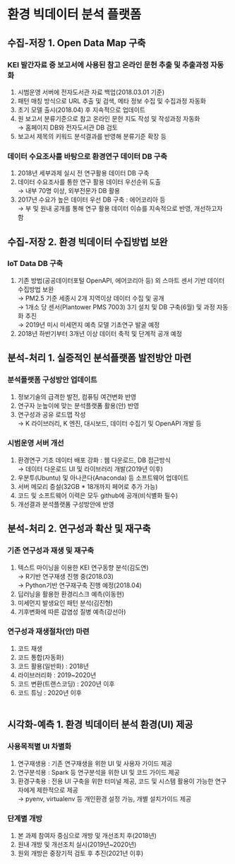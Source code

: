 # 환경 빅데이터 분석 플랫폼  
## 수집-저장 1. Open Data Map 구축  
### KEI 발간자료 중 보고서에 사용된 참고 온라인 문헌 추출 및 추출과정 자동화  
  
1) 시범운영 서버에 전자도서관 자료 백업(2018.03.01 기준)  
2) 패턴 매칭 방식으로 URL 추출 및 검색, 메타 정보 수집 및 수집과정 자동화  
3) 초기 모델 출시(2018.04) 후 지속적으로 업데이트  
4) 원 보고서 분류기준으로 참고 온라인 문헌 지도 작성 및 작성과정 자동화  
→ 홈페이지 DB와 전자도서관 DB 검토
5) 보고서 제목의 키워드 분석결과를 반영해 분류기준 확장 등  
  
### 데이터 수요조사를 바탕으로 환경연구 데이터 DB 구축  
1) 2018년 세부과제 실시 전 연구활용 데이터 DB 구축  
2) 데이터 수요조사를 통한 연구 활용 데이터 우선순위 도출  
→ 내부 70명 이상, 외부전문가 DB 활용  
3) 2017년 수요가 높은 데이터 우선 DB 구축 : 에어코리아 등  
→ 부 및 원내 공개를 통해 연구 활용 데이터 이슈를 지속적으로 반영, 개선하고자 함  
  
## 수집-저장 2. 환경 빅데이터 수집방법 보완  
### IoT Data DB 구축  
1) 기존 방법(공공데이터포털 OpenAPI, 에어코리아 등) 외 스마트 센서 기반 데이터 수집방법 보완  
→ PM2.5 기준 세종시 2개 지역이상 데이터 수집 및 공개  
→ 1개소 당 센서(Plantower PMS 7003) 3기 설치 및 DB 구축(6월) 및 과정 자동화 추진  
→ 2019년 미시 미세먼지 예측 모델 기초연구 발굴 예정  
2) 2018년 하반기부터 3개년 이상 데이터 축적 및 단계적 공개 예정  
  
## 분석-처리 1. 실증적인 분석플랫폼 발전방안 마련  
### 분석플랫폼 구성방안 업데이트  
1) 정보기술의 급격한 발전, 컴퓨팅 여건변화 반영   
2) 연구자 눈높이에 맞는 분석플랫폼 활용(안) 반영  
3) 연구성과 공유 로드맵 작성  
→ K 라이브러리, K 엔진, 대시보드, 데이터 수집기 및 OpenAPI 개발 등  
  
### 시범운영 서버 개선  
1) 환경연구 기초 데이터 배포 강화 : 웹 다운로드, DB 접근방식  
→ 데이터 다운로드 UI 및 라이브러리 개발(2019년 이후)  
2) 우분투(Ubuntu) 및 아나콘다(Anaconda) 등 소프트웨어 업데이트  
3) 서버 메모리 증설(32GB * 18개까지 페어로 추가 가능)  
4) 코드 및 소프트웨어 이력은 모두 github에 공개(비식별화 필수)  
5) 개선결과 분석플랫폼 구성방안에 반영  
  
## 분석-처리 2. 연구성과 확산 및 재구축  
### 기존 연구성과 재생 및 재구축  
1) 텍스트 마이닝을 이용한 KEI 연구동향 분석(김도연)  
→ R기반 연구재생 진행 중(2018.03)  
→ Python기반 연구재구축 진행 예정(2018.04)  
2) 딥러닝을 활용한 환경리스크 예측(이동현)  
3) 미세먼지 발생요인 패턴 분석(김진형)  
4) 기후변화에 따른 감염성 질병 예측(강선아)  
  
### 연구성과 재생절차(안) 마련  
1) 코드 재생  
2) 코드 통합(자동화)  
3) 코드 활용(일반화) : 2018년  
4) 라이브러리화 : 2019~2020년  
5) 코드 변환(트랜스코딩) : 2020년 이후  
6) 코드 튜닝 : 2020년 이후  
  
## 시각화-예측 1. 환경 빅데이터 분석 환경(UI) 제공  
### 사용목적별 UI 차별화  
1) 연구재생용 : 기존 연구재생을 위한 UI 및 사용자 가이드 제공  
2) 연구분석용 : Spark 등 연구분석을 위한 UI 및 코드 가이드 제공  
3) 환경구축용 : 전용 UI 구축을 위한 터미널 제공, 코드 및 시스템 활용이 가능한 연구자에게 제한적으로 제공  
→ pyenv, virtualenv 등 개인환경 설정 가능, 개별 설치가이드 제공  
  
### 단계별 개방  
1) 본 과제 참여자 중심으로 개방 및 개선조치 후(2018년)  
2) 원내 개방 및 개선조치 실시(2019년~2020년)  
3) 원외 개방은 중장기적 검토 후 추진(2021년 이후)  
